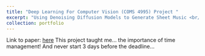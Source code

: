 ```yaml
---
title: "Deep Learning For Computer Vision (COMS 4995) Project "
excerpt: "Using Denoising Diffusion Models to Generate Sheet Music <br/><img src='/files/projects/DL4CV_pic.PNG' width='500' height='600'>"
collection: portfolio
---
```


Link to paper: [here](https://emileDesmaili.github.io/files/projects/DL4CV.pdf)
This project taught me... the importance of time management! And never start 3 days before the deadline...